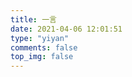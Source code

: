 ```yaml
---
title: 一言
date: 2021-04-06 12:01:51
type: "yiyan"
comments: false
top_img: false
---
```

<script type="text/javascript" src=" http://yijuzhan.com/api/word.php?m=js"></script><script type="text/javascript">var s = false;var t =document.getElementsByTagName("title")[0];if(s){t.innerHTML = str[0]+str[1];}else{t.innerHTML = str[0];}</script> 